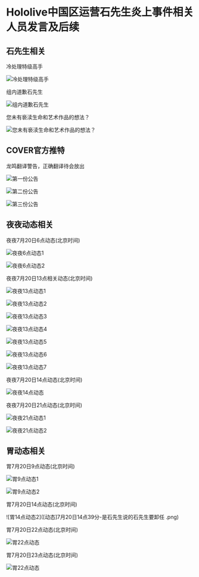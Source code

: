 # Hololive中国区运营石先生炎上事件相关人员发言及后续
## 石先生相关
冷处理特级高手

![冷处理特级高手]([截图]一夜过后冷处理.jpg)

组内道歉石先生

![组内道歉石先生]([聊天截图]石某疑似组内道歉.jpg)

您未有亵渎生命和艺术作品的想法？

![您未有亵渎生命和艺术作品的想法？]([道歉]石某推特道歉.jpg)

## COVER官方推特
龙鸣翻译警告，正确翻译待会放出

![第一份公告]([COVER][机翻]第一份公告.jpg)

![第二份公告]([COVER][机翻]第二份公告.jpg)

![第三份公告]([COVER][机翻]第三份公告.jpg)

## 夜夜动态相关
夜夜7月20日6点动态(北京时间)

![夜夜6点动态1]([动态]7月20日6点未知分-夜夜第二条动态.png)

![夜夜6点动态2]([动态]7月20日6点未知分-夜夜第二条动态.png)

夜夜7月20日13点相关动态(北京时间)

![夜夜13点动态1]([动态]7月20日13点未知分-夜夜动态表示与石取得联系.jpg)

![夜夜13点动态2]([动态][动态]7月20日13点未知分-夜夜动态疑似新视频.png)

![夜夜13点动态3]([动态]7月20日13点未知分-夜夜动态.png)

![夜夜13点动态4]([动态]7月20日13点未知分-夜夜证明与石取得联系.png)

![夜夜13点动态5]([动态]7月20日13点22分-夜夜动态.png)

![夜夜13点动态6]([动态]7月20日13点40分-夜夜解释与石仍有联系的原因.png)

![夜夜13点动态7]([动态]7月20日13点40分-夜夜解散幻夜声明.png)

夜夜7月20日14点动态(北京时间)

![夜夜14点动态]([动态]7月20日14点未知分-夜夜动态表示无法联系上胃.png)

夜夜7月20日21点动态(北京时间)

![夜夜21点动态1]([动态]7月20日21点未知分-夜夜动态证明b站尝试直接联系.png)

![夜夜21点动态2]([动态]7月20日21点未知分-夜夜发动态表示信任胃的发言以及可能会开除石.png)

## 胃动态相关
胃7月20日9点动态(北京时间)

![胃9点动态1]([动态]7月20日9点未知分-胃动态说明资金克扣问题.jpg)

![胃9点动态2]([评论]承诺打款.png)

胃7月20日14点动态(北京时间)

![胃14点动态2]([动态]7月20日14点39分-是石先生说的石先生要卸任 .png)

胃7月20日22点动态(北京时间)

![胃22点动态]([动态]7月20日22点58分-胃动态说明打款问题.png)

胃7月20日23点动态(北京时间)

![胃22点动态]([动态]7月20日23点15分-胃发动态告知官推发布.png)
